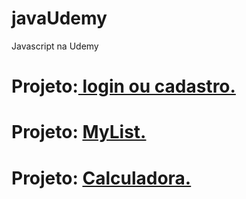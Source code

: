 # javaUdemy
 Javascript na Udemy

<h1>Projeto:<a href="C:\Users\Luan Simões\Documents\GitHub\javaUdemy\exercicios\Login e Cadastro\index.html"> login ou cadastro.</a></h1>

<h1>Projeto: <a href="C:\Users\Luan Simões\Documents\GitHub\javaUdemy\exercicios\Lista\index.html">MyList.</a></h1>

<h1>Projeto: <a href="C:\Users\Luan Simões\Documents\GitHub\javaUdemy\exercicios\Calculadora\index.html">Calculadora.</a></h1>